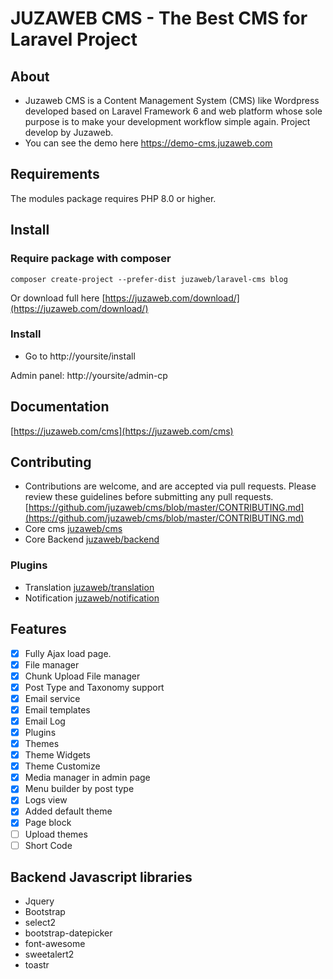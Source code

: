 JUZAWEB CMS - The Best CMS for Laravel Project
==============================================

## About
- Juzaweb CMS is a Content Management System (CMS) like Wordpress developed based on Laravel Framework 6 and web platform whose sole purpose is to make your development workflow simple again. Project develop by Juzaweb.
- You can see the demo here https://demo-cms.juzaweb.com

## Requirements
The modules package requires PHP 8.0 or higher.

## Install
### Require package with composer
```
composer create-project --prefer-dist juzaweb/laravel-cms blog
```
Or download full here [https://juzaweb.com/download/](https://juzaweb.com/download/)
### Install
- Go to http://yoursite/install

Admin panel: http://yoursite/admin-cp

## Documentation
[https://juzaweb.com/cms](https://juzaweb.com/cms)

## Contributing
- Contributions are welcome, and are accepted via pull requests. Please review these guidelines before submitting any pull requests.
[https://github.com/juzaweb/cms/blob/master/CONTRIBUTING.md](https://github.com/juzaweb/cms/blob/master/CONTRIBUTING.md)
- Core cms [juzaweb/cms](https://github.com/juzaweb/cms)
- Core Backend [juzaweb/backend](https://github.com/juzaweb/backend)

### Plugins
- Translation [juzaweb/translation](https://github.com/juzaweb/translation)
- Notification [juzaweb/notification](https://github.com/juzaweb/notification)

## Features
- [x] Fully Ajax load page.
- [x] File manager
- [x] Chunk Upload File manager
- [x] Post Type and Taxonomy support
- [x] Email service
- [x] Email templates
- [x] Email Log
- [x] Plugins
- [x] Themes
- [x] Theme Widgets
- [x] Theme Customize
- [x] Media manager in admin page
- [x] Menu builder by post type
- [x] Logs view
- [x] Added default theme
- [x] Page block
- [ ] Upload themes
- [ ] Short Code

## Backend Javascript libraries
- Jquery
- Bootstrap
- select2
- bootstrap-datepicker
- font-awesome
- sweetalert2
- toastr
